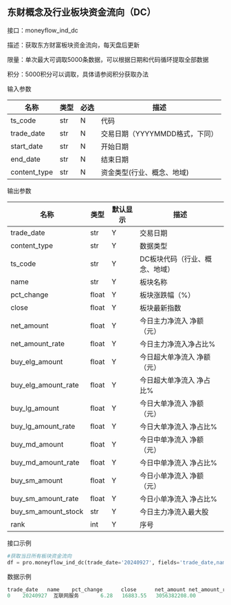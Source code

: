 ## 东财概念及行业板块资金流向（DC）

接口：moneyflow_ind_dc

描述：获取东方财富板块资金流向，每天盘后更新

限量：单次最大可调取5000条数据，可以根据日期和代码循环提取全部数据

积分：5000积分可以调取，具体请参阅积分获取办法 

输入参数

| 名称 | 类型 | 必选 | 描述 |
| --- | --- | --- | --- |
| ts_code | str | N | 代码 |
| trade_date | str | N | 交易日期（YYYYMMDD格式，下同） |
| start_date | str | N | 开始日期 |
| end_date | str | N | 结束日期 |
| content_type | str | N | 资金类型(行业、概念、地域) |

输出参数

| 名称 | 类型 | 默认显示 | 描述 |
| --- | --- | --- | --- |
| trade_date | str | Y | 交易日期 |
| content_type | str | Y | 数据类型 |
| ts_code | str | Y | DC板块代码（行业、概念、地域） |
| name | str | Y | 板块名称 |
| pct_change | float | Y | 板块涨跌幅（%） |
| close | float | Y | 板块最新指数 |
| net_amount | float | Y | 今日主力净流入 净额（元） |
| net_amount_rate | float | Y | 今日主力净流入净占比% |
| buy_elg_amount | float | Y | 今日超大单净流入 净额（元） |
| buy_elg_amount_rate | float | Y | 今日超大单净流入 净占比% |
| buy_lg_amount | float | Y | 今日大单净流入 净额（元） |
| buy_lg_amount_rate | float | Y | 今日大单净流入 净占比% |
| buy_md_amount | float | Y | 今日中单净流入 净额（元） |
| buy_md_amount_rate | float | Y | 今日中单净流入 净占比% |
| buy_sm_amount | float | Y | 今日小单净流入 净额（元） |
| buy_sm_amount_rate | float | Y | 今日小单净流入 净占比% |
| buy_sm_amount_stock | str | Y | 今日主力净流入最大股 |
| rank | int | Y | 序号 |

接口示例

```python
#获取当日所有板块资金流向
df = pro.moneyflow_ind_dc(trade_date='20240927', fields='trade_date,name,pct_change, close, net_amount,net_amount_rate,rank')
```

数据示例

```python
trade_date   name    pct_change      close      net_amount net_amount_rate  rank
0    20240927  互联网服务       6.28   16883.55   3056382208.00            3.93     1
```